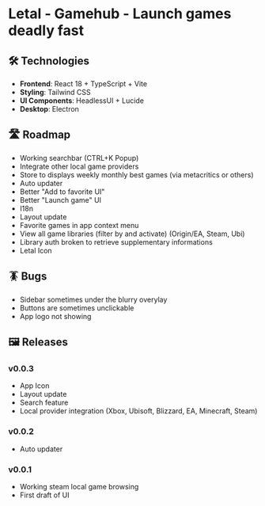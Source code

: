 # Letal - Gamehub - Launch games deadly fast


## 🛠️ Technologies

- **Frontend**: React 18 + TypeScript + Vite
- **Styling**: Tailwind CSS
- **UI Components**: HeadlessUI + Lucide
- **Desktop**: Electron

## 🛣️ Roadmap

- Working searchbar (CTRL+K Popup)
- Integrate other local game providers 
- Store to displays weekly monthly best games (via metacritics or others)
- Auto updater
- Better "Add to favorite UI"
- Better "Launch game" UI
- I18n
- Layout update
- Favorite games in app context menu
- View all game libraries (filter by and activate) (Origin/EA, Steam, Ubi)
- Library auth broken to retrieve supplementary informations
- Letal Icon


## 🪳 Bugs

- Sidebar sometimes under the blurry overylay
- Buttons are sometimes unclickable
- App logo not showing


## 🖼️ Releases

### v0.0.3
- App Icon
- Layout update
- Search feature
- Local provider integration (Xbox, Ubisoft, Blizzard, EA, Minecraft, Steam)

### v0.0.2
- Auto updater

### v0.0.1
- Working steam local game browsing
- First draft of UI